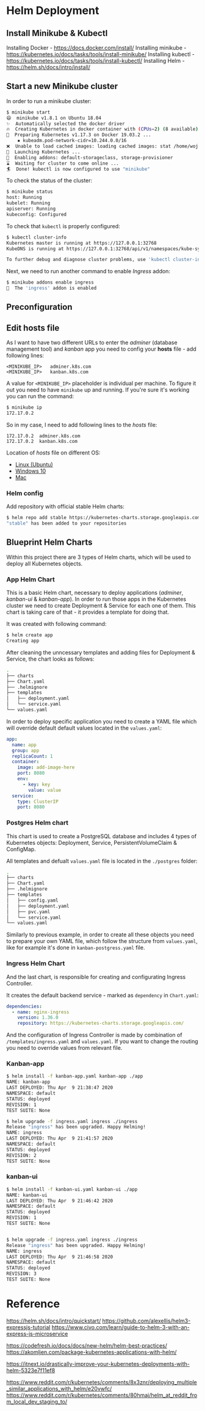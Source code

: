 # Helm Deployment


## Install Minikube & Kubectl


Installing Docker - https://docs.docker.com/install/
Installing minikube - https://kubernetes.io/docs/tasks/tools/install-minikube/
Installing kubectl - https://kubernetes.io/docs/tasks/tools/install-kubectl/
Installing Helm - https://helm.sh/docs/intro/install/

## Start a new Minikube cluster

In order to run a minikube cluster:
```bash
$ minikube start
😄  minikube v1.8.1 on Ubuntu 18.04
✨  Automatically selected the docker driver
🔥  Creating Kubernetes in docker container with (CPUs=2) (8 available), Memory=2200MB (7826MB available) ...
🐳  Preparing Kubernetes v1.17.3 on Docker 19.03.2 ...
    ▪ kubeadm.pod-network-cidr=10.244.0.0/16
❌  Unable to load cached images: loading cached images: stat /home/wojtek/.minikube/cache/images/k8s.gcr.io/kube-proxy_v1.17.3: no such file or directory
🚀  Launching Kubernetes ... 
🌟  Enabling addons: default-storageclass, storage-provisioner
⌛  Waiting for cluster to come online ...
🏄  Done! kubectl is now configured to use "minikube"
```

To check the status of the cluster:
```bash
$ minikube status
host: Running
kubelet: Running
apiserver: Running
kubeconfig: Configured
```

To check that `kubectl` is properly configured:
```bash
$ kubectl cluster-info
Kubernetes master is running at https://127.0.0.1:32768
KubeDNS is running at https://127.0.0.1:32768/api/v1/namespaces/kube-system/services/kube-dns:dns/proxy

To further debug and diagnose cluster problems, use 'kubectl cluster-info dump'.
```

Next, we need to run another command to enable *Ingress* addon:
```bash
$ minikube addons enable ingress
🌟  The 'ingress' addon is enabled
```

## Preconfiguration
## Edit hosts file


As I want to have two different URLs to enter the *adminer* (database management tool) and *kanban* app you need to config your **hosts** file - add following lines:

```
<MINIKUBE_IP>	adminer.k8s.com
<MINIKUBE_IP>	kanban.k8s.com
```

A value for `<MINIKUBE_IP>` placeholder is individual per machine. To figure it out you need to have `minikube` up and running. If you're sure it's working you can run the command:
```bash
$ minikube ip
172.17.0.2
```

So in my case, I need to add following lines to the *hosts*  file:
```
172.17.0.2	adminer.k8s.com
172.17.0.2	kanban.k8s.com
```

Location of *hosts* file on different OS:
* [Linux (Ubuntu)](http://manpages.ubuntu.com/manpages/trusty/man5/hosts.5.html)
* [Windows 10](https://www.groovypost.com/howto/edit-hosts-file-windows-10/)
* [Mac](https://www.imore.com/how-edit-your-macs-hosts-file-and-why-you-would-want#page1)


### Helm config

Add repository with official stable Helm charts:

```bash
$ helm repo add stable https://kubernetes-charts.storage.googleapis.com/
"stable" has been added to your repositories
```

## Blueprint Helm Charts

Within this project there are 3 types of Helm charts, which will be used to deploy all Kubernetes objects.

### App Helm Chart

This is a basic Helm chart, necessary to deploy applications (*adminer*, *kanban-ui* & *kanban-app*). In order to run those apps in the Kubernetes cluster we need to create Deployment & Service for each one of them. This chart is taking care of that - it provides a template for doing that.

It was created with following command:
```bash
$ helm create app
Creating app
```

After cleaning the unncessary templates and adding files for Deployment & Service, the chart looks as follows:
```bash
.
├── charts
├── Chart.yaml
├── .helmignore
├── templates
│   ├── deployment.yaml
│   └── service.yaml
└── values.yaml
```

In order to deploy specific application you need to create a YAML file which will override default default values located in the `values.yaml`:

```yaml
app:
  name: app
  group: app
  replicaCount: 1
  container:
    image: add-image-here
    port: 8080
    env: 
      - key: key
        value: value
  service:
    type: ClusterIP
    port: 8080
```

### Postgres Helm chart

This chart is used to create a PostgreSQL database and includes 4 types of Kubernetes objects: Deployment, Service, PersistentVolumeClaim & ConfigMap. 

All templates and defualt `values.yaml` file is located in the `./postgres` folder:

```bash
.
├── charts
├── Chart.yaml
├── .helmignore
├── templates
│   ├── config.yaml
│   ├── deployment.yaml
│   ├── pvc.yaml
│   └── service.yaml
└── values.yaml
```

Similarly to previous example, in order to create all these objects you need to prepare your own YAML file, which follow the structure from `values.yaml`, like for example it's done in `kanban-postgress.yaml` file. 

### Ingress Helm Chart

And the last chart, is responsible for creating and configurating Ingress Controller. 

It creates the default backend service - marked as `dependency` in `Chart.yaml`:

```yaml
dependencies:
  - name: nginx-ingress
    version: 1.36.0
    repository: https://kubernetes-charts.storage.googleapis.com/
```

And the configuration of Ingress Controller is made by combination of `/templates/ingress.yaml` and `values.yaml`. If you want to change the routing you need to override values from relevant file.


### Kanban-app

```bash
$ helm install -f kanban-app.yaml kanban-app ./app
NAME: kanban-app
LAST DEPLOYED: Thu Apr  9 21:38:47 2020
NAMESPACE: default
STATUS: deployed
REVISION: 1
TEST SUITE: None

$ helm upgrade -f ingress.yaml ingress ./ingress
Release "ingress" has been upgraded. Happy Helming!
NAME: ingress
LAST DEPLOYED: Thu Apr  9 21:41:57 2020
NAMESPACE: default
STATUS: deployed
REVISION: 2
TEST SUITE: None
```

### kanban-ui

```bash
$ helm install -f kanban-ui.yaml kanban-ui ./app
NAME: kanban-ui
LAST DEPLOYED: Thu Apr  9 21:46:42 2020
NAMESPACE: default
STATUS: deployed
REVISION: 1
TEST SUITE: None


$ helm upgrade -f ingress.yaml ingress ./ingress
Release "ingress" has been upgraded. Happy Helming!
NAME: ingress
LAST DEPLOYED: Thu Apr  9 21:46:58 2020
NAMESPACE: default
STATUS: deployed
REVISION: 3
TEST SUITE: None
```

Reference
=========

https://helm.sh/docs/intro/quickstart/
https://github.com/alexellis/helm3-expressjs-tutorial
https://www.civo.com/learn/guide-to-helm-3-with-an-express-js-microservice

https://codefresh.io/docs/docs/new-helm/helm-best-practices/
https://akomljen.com/package-kubernetes-applications-with-helm/

https://itnext.io/drastically-improve-your-kubernetes-deployments-with-helm-5323e7f11ef8

https://www.reddit.com/r/kubernetes/comments/8x3znr/deploying_multiple_similar_applications_with_helm/e20vwfc/
https://www.reddit.com/r/kubernetes/comments/80hmaj/helm_at_reddit_from_local_dev_staging_to/

